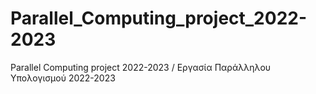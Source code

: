 # Parallel_Computing_project_2022-2023
Parallel Computing project 2022-2023 / Εργασία Παράλληλου Υπολογισμού 2022-2023
